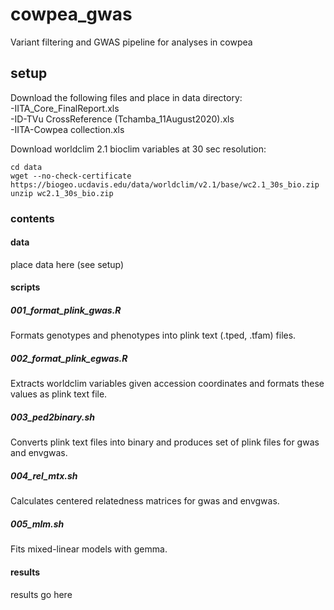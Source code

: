 # cowpea_gwas
Variant filtering and GWAS pipeline for analyses in cowpea

## setup
Download the following files and place in data directory:  
-IITA_Core_FinalReport.xls    
-ID-TVu CrossReference (Tchamba_11August2020).xls  
-IITA-Cowpea collection.xls 

Download worldclim 2.1 bioclim variables at 30 sec resolution:
```
cd data
wget --no-check-certificate https://biogeo.ucdavis.edu/data/worldclim/v2.1/base/wc2.1_30s_bio.zip
unzip wc2.1_30s_bio.zip
```

### contents
#### data  
place data here (see setup)

#### scripts  
##### 001_format_plink_gwas.R
Formats genotypes and phenotypes into plink text (.tped, .tfam) files.

##### 002_format_plink_egwas.R
Extracts worldclim variables given accession coordinates and formats these values as plink text file.  

##### 003_ped2binary.sh
Converts plink text files into binary and produces set of plink files for gwas and envgwas. 

##### 004_rel_mtx.sh
Calculates centered relatedness matrices for gwas and envgwas. 

##### 005_mlm.sh
Fits mixed-linear models with gemma.   

#### results
results go here
